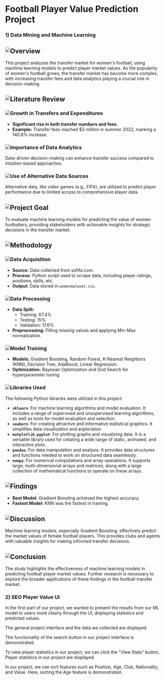# Football Player Value Prediction Project

### 1) Data Mining and Machine Learning

## ![Overview](https://img.shields.io/badge/Overview-green)
This project analyzes the transfer market for women's football, using machine learning models to predict player market values. As the popularity of women's football grows, the transfer market has become more complex, with increasing transfer fees and data analytics playing a crucial role in decision-making.

## ![Literature Review](https://img.shields.io/badge/Literature_Review-red)

### ![Growth in Transfers and Expenditures](https://img.shields.io/badge/Growth_in_Transfers_and_Expenditures-orange)
- **Significant rise in both transfer numbers and fees.**
- **Example:** Transfer fees reached $3 million in summer 2022, marking a 140.8% increase.

### ![Importance of Data Analytics](https://img.shields.io/badge/Importance_of_Data_Analytics-purple)
Data-driven decision-making can enhance transfer success compared to intuition-based approaches.

### ![Use of Alternative Data Sources](https://img.shields.io/badge/Use_of_Alternative_Data_Sources-brown)
Alternative data, like video games (e.g., FIFA), are utilized to predict player performance due to limited access to comprehensive player data.

## ![Project Goal](https://img.shields.io/badge/Project_Goal-teal)
To evaluate machine learning models for predicting the value of women footballers, providing stakeholders with actionable insights for strategic decisions in the transfer market.

## ![Methodology](https://img.shields.io/badge/Methodology-darkcyan)

### ![Data Acquisition](https://img.shields.io/badge/Data_Acquisition-darkorange)
- **Source:** Data collected from sofifa.com.
- **Process:** Python script used to scrape data, including player ratings, positions, skills, etc.
- **Output:** Data stored in `womendataset.csv`.

### ![Data Processing](https://img.shields.io/badge/Data_Processing-darkred)
- **Data Split:**
  - Training: 67.4%
  - Testing: 15%
  - Validation: 17.6%
- **Preprocessing:** Filling missing values and applying Min-Max normalization.

### ![Model Training](https://img.shields.io/badge/Model_Training-darkgreen)
- **Models:** Gradient Boosting, Random Forest, K-Nearest Neighbors (KNN), Decision Tree, AdaBoost, Linear Regression.
- **Optimization:** Bayesian Optimization and Grid Search for hyperparameter tuning.

### ![Libraries Used](https://img.shields.io/badge/Libraries_Used-darkblue)
The following Python libraries were utilized in this project:

- **`sklearn`**: For machine learning algorithms and model evaluation. It includes a range of supervised and unsupervised learning algorithms, as well as tools for model evaluation and selection.
- **`seaborn`**: For creating attractive and informative statistical graphics. It simplifies data visualization and exploration.
- **`matplotlib.pyplot`**: For plotting graphs and visualizing data. It is a versatile library used for creating a wide range of static, animated, and interactive plots.
- **`pandas`**: For data manipulation and analysis. It provides data structures and functions needed to work on structured data seamlessly.
- **`numpy`**: For numerical computations and array operations. It supports large, multi-dimensional arrays and matrices, along with a large collection of mathematical functions to operate on these arrays.

## ![Findings](https://img.shields.io/badge/Findings-darkblue)
- **Best Model:** Gradient Boosting achieved the highest accuracy.
- **Fastest Model:** KNN was the fastest in training.

## ![Discussion](https://img.shields.io/badge/Discussion-darkmagenta)
Machine learning models, especially Gradient Boosting, effectively predict the market values of female football players. This provides clubs and agents with valuable insights for making informed transfer decisions.

## ![Conclusion](https://img.shields.io/badge/Conclusion-darkviolet)
The study highlights the effectiveness of machine learning models in predicting football player market values. Further research is necessary to explore the broader applications of these findings in the football transfer market.

### 2) SEO Player Value UI

In the first part of our project, we wanted to present the results from our ML model to users more clearly through the UI, displaying statistics and predicted values.

The general project interface and the data we collected are displayed.

The functionality of the search button in our project interface is demonstrated.

To view player statistics in our project, we can click the "View Stats" button. Player statistics in our project are displayed.

In our project, we can sort features such as Position, Age, Club, Nationality, and Value. Here, sorting the Age feature is demonstrated.
